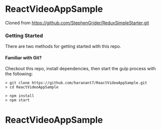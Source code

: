 # ReactVideoAppSample


Cloned from https://github.com/StephenGrider/ReduxSimpleStarter.git


### Getting Started

There are two methods for getting started with this repo.

#### Familiar with Git?
Checkout this repo, install dependencies, then start the gulp process with the following:

```
> git clone https://github.com/haranant7/ReactVideoAppSample.git
> cd ReactVideoAppSample

> npm install
> npm start
```


# ReactVideoAppSample
